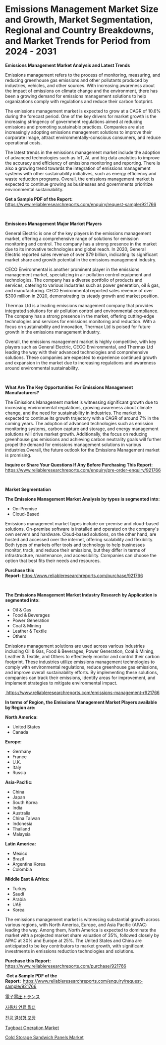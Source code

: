<p><h1>Emissions Management Market Size and Growth, Market Segmentation, Regional and Country Breakdowns, and Market Trends for Period from 2024 -  2031</h1></p><p><strong>Emissions Management Market Analysis and Latest Trends</strong></p>
<p><p>Emissions management refers to the process of monitoring, measuring, and reducing greenhouse gas emissions and other pollutants produced by industries, vehicles, and other sources. With increasing awareness about the impact of emissions on climate change and the environment, there has been a growing demand for emissions management solutions to help organizations comply with regulations and reduce their carbon footprint.</p><p>The emissions management market is expected to grow at a CAGR of 10.6% during the forecast period. One of the key drivers for market growth is the increasing stringency of government regulations aimed at reducing emissions and promoting sustainable practices. Companies are also increasingly adopting emissions management solutions to improve their corporate image, attract environmentally-conscious consumers, and reduce operational costs.</p><p>The latest trends in the emissions management market include the adoption of advanced technologies such as IoT, AI, and big data analytics to improve the accuracy and efficiency of emissions monitoring and reporting. There is also a growing trend towards the integration of emissions management systems with other sustainability initiatives, such as energy efficiency and waste reduction programs. Overall, the emissions management market is expected to continue growing as businesses and governments prioritize environmental sustainability.</p></p>
<p><strong>Get a Sample PDF of the Report:&nbsp;</strong> <a href="https://www.reliableresearchreports.com/enquiry/request-sample/921766">https://www.reliableresearchreports.com/enquiry/request-sample/921766</a></p>
<p>&nbsp;</p>
<p><strong>Emissions Management Major Market Players</strong></p>
<p><p>General Electric is one of the key players in the emissions management market, offering a comprehensive range of solutions for emission monitoring and control. The company has a strong presence in the market due to its innovative technologies and global reach. In 2020, General Electric reported sales revenue of over $79 billion, indicating its significant market share and growth potential in the emissions management industry.</p><p>CECO Environmental is another prominent player in the emissions management market, specializing in air pollution control equipment and technologies. The company has a diverse portfolio of products and services, catering to various industries such as power generation, oil & gas, and manufacturing. CECO Environmental reported sales revenue of over $300 million in 2020, demonstrating its steady growth and market position.</p><p>Thermax Ltd is a leading emissions management company that provides integrated solutions for air pollution control and environmental compliance. The company has a strong presence in the market, offering cutting-edge technologies and services for emissions monitoring and reduction. With a focus on sustainability and innovation, Thermax Ltd is poised for future growth in the emissions management industry.</p><p>Overall, the emissions management market is highly competitive, with key players such as General Electric, CECO Environmental, and Thermax Ltd leading the way with their advanced technologies and comprehensive solutions. These companies are expected to experience continued growth and expansion in the market due to increasing regulations and awareness around environmental sustainability.</p></p>
<p>&nbsp;</p>
<p><strong>What Are The Key Opportunities For Emissions Management Manufacturers?</strong></p>
<p><p>The Emissions Management market is witnessing significant growth due to increasing environmental regulations, growing awareness about climate change, and the need for sustainability in industries. The market is expected to continue its growth trajectory with a CAGR of around 7% in the coming years. The adoption of advanced technologies such as emission monitoring systems, carbon capture and storage, and energy management solutions will drive market growth. Additionally, the focus on reducing greenhouse gas emissions and achieving carbon neutrality goals will further propel the demand for emissions management solutions in various industries.Overall, the future outlook for the Emissions Management market is promising.</p></p>
<p><strong>Inquire or Share Your Questions If Any Before Purchasing This Report:</strong> <a href="https://www.reliableresearchreports.com/enquiry/pre-order-enquiry/921766">https://www.reliableresearchreports.com/enquiry/pre-order-enquiry/921766</a></p>
<p>&nbsp;</p>
<p><strong>Market Segmentation</strong></p>
<p><strong>The Emissions Management Market Analysis by types is segmented into:</strong></p>
<p><ul><li>On-Premise</li><li>Cloud-Based</li></ul></p>
<p><p>Emissions management market types include on-premise and cloud-based solutions. On-premise software is installed and operated on the company's own servers and hardware. Cloud-based solutions, on the other hand, are hosted and accessed over the internet, offering scalability and flexibility. Both types of markets offer tools and technology to help businesses monitor, track, and reduce their emissions, but they differ in terms of infrastructure, maintenance, and accessibility. Companies can choose the option that best fits their needs and resources.</p></p>
<p><strong>Purchase this Report:&nbsp;</strong><a href="https://www.reliableresearchreports.com/purchase/921766">https://www.reliableresearchreports.com/purchase/921766</a></p>
<p>&nbsp;</p>
<p><strong>The Emissions Management Market Industry Research by Application is segmented into:</strong></p>
<p><ul><li>Oil & Gas</li><li>Food & Beverages</li><li>Power Generation</li><li>Coal & Mining</li><li>Leather & Textile</li><li>Others</li></ul></p>
<p><p>Emissions management solutions are used across various industries including Oil & Gas, Food & Beverages, Power Generation, Coal & Mining, Leather & Textile, and Others to effectively monitor and control their carbon footprint. These industries utilize emissions management technologies to comply with environmental regulations, reduce greenhouse gas emissions, and improve overall sustainability efforts. By implementing these solutions, companies can track their emissions, identify areas for improvement, and implement strategies to mitigate environmental impact.</p></p>
<p><a href="https://www.reliableresearchreports.com/emissions-management-r921766">&nbsp;https://www.reliableresearchreports.com/emissions-management-r921766</a></p>
<p><strong>In terms of Region, the Emissions Management Market Players available by Region are:</strong></p>
<p>
    <p> <strong> North America: </strong>
        <ul>
            <li>United States</li>
            <li>Canada</li>
        </ul>
        </p> 
    <p> <strong> Europe: </strong>
        <ul>
            <li>Germany</li>
            <li>France</li>
            <li>U.K.</li>
            <li>Italy</li>
            <li>Russia</li>
        </ul>
        </p> 
    <p> <strong> Asia-Pacific: </strong>
        <ul>
            <li>China</li>
            <li>Japan</li>
            <li>South Korea</li>
            <li>India</li>
            <li>Australia</li>
            <li>China Taiwan</li>
            <li>Indonesia</li>
            <li>Thailand</li>
            <li>Malaysia</li>
        </ul>
        </p> 
    <p> <strong> Latin America: </strong>
        <ul>
            <li>Mexico</li>
            <li>Brazil</li>
            <li>Argentina Korea</li>
            <li>Colombia</li>
        </ul>
        </p> 
    <p> <strong> Middle East & Africa: </strong>
        <ul>
            <li>Turkey</li>
            <li>Saudi</li>
            <li>Arabia</li>
            <li>UAE</li>
            <li>Korea</li>
        </ul>
    </p>
    </p>
<p><p>The emissions management market is witnessing substantial growth across various regions, with North America, Europe, and Asia Pacific (APAC) leading the way. Among them, North America is expected to dominate the market with a projected market share valuation of 35%, followed closely by APAC at 30% and Europe at 25%. The United States and China are anticipated to be key contributors to market growth, with significant investments in emissions reduction technologies and solutions.</p></p>
<p><strong>Purchase this Report: </strong><a href="https://www.reliableresearchreports.com/purchase/921766">https://www.reliableresearchreports.com/purchase/921766</a></p>
<p>&nbsp;<strong>Get a Sample PDF of the Report:&nbsp;&nbsp;</strong><a href="https://www.reliableresearchreports.com/enquiry/request-sample/921766">https://www.reliableresearchreports.com/enquiry/request-sample/921766</a></p>
<p><strong></strong></p>
<p><p><a href="https://github.com/mares423/Market-Research-Report-List-1/blob/main/754042452509.md">電子電圧トランス</a></p><p><a href="https://medium.com/@reylowe2022/%EC%9E%90%EB%8F%99%EC%B0%A8-%EC%97%B0%EB%A3%8C-%ED%95%84%ED%84%B0-%EC%8B%9C%EC%9E%A5-%EA%B7%9C%EB%AA%A8-cagr-%ED%8A%B8%EB%A0%8C%EB%93%9C-2024-2030-b7c5a417fd1c">자동차 연료 필터</a></p><p><a href="https://medium.com/@juliastanley2022/%EC%A7%84%EA%B3%B5-%EC%97%B4-%EC%84%B1%ED%98%95-%ED%8F%AC%EC%9E%A5-%EC%8B%9C%EC%9E%A5-%EA%B7%9C%EB%AA%A8-%EC%8B%9C%EC%9E%A5-%EC%A0%84%EB%A7%9D-%EB%B0%8F-%EC%8B%9C%EC%9E%A5-%EC%98%88%EC%B8%A1-2024%EB%85%84%EB%B6%80%ED%84%B0-2031%EB%85%84-2b7fa22a377f">진공 열성형 포장</a></p><p><a href="https://github.com/LeilaniWyman2021/Market-Research-Report-List-1/blob/main/tugboat-operation-market.md">Tugboat Operation Market</a></p><p><a href="https://issuu.com/reportprime-2/docs/cold-storage-sandwich-panels-market-size-2030.pptx">Cold Storage Sandwich Panels Market</a></p></p>
